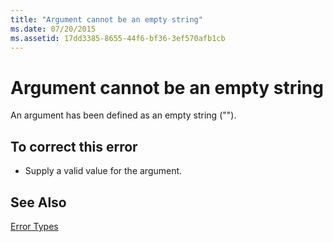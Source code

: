 ```yaml
---
title: "Argument cannot be an empty string"
ms.date: 07/20/2015
ms.assetid: 17dd3385-8655-44f6-bf36-3ef570afb1cb
---
```

# Argument cannot be an empty string
An argument has been defined as an empty string ("").  
  
## To correct this error  
  
-   Supply a valid value for the argument.  
  
## See Also  
 [Error Types](../../visual-basic/programming-guide/language-features/error-types.md)
